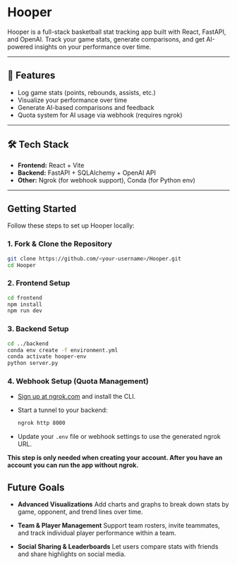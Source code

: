 # Hooper

Hooper is a full-stack basketball stat tracking app built with React, FastAPI, and OpenAI. Track your game stats, generate comparisons, and get AI-powered insights on your performance over time.

---

## 🚀 Features

* Log game stats (points, rebounds, assists, etc.)
* Visualize your performance over time
* Generate AI-based comparisons and feedback
* Quota system for AI usage via webhook (requires ngrok)

---

## 🛠 Tech Stack

* **Frontend:** React + Vite
* **Backend:** FastAPI + SQLAlchemy + OpenAI API
* **Other:** Ngrok (for webhook support), Conda (for Python env)

---

## Getting Started

Follow these steps to set up Hooper locally:

### 1. Fork & Clone the Repository

```bash
git clone https://github.com/<your-username>/Hooper.git
cd Hooper
```

### 2. Frontend Setup

```bash
cd frontend
npm install
npm run dev
```

### 3. Backend Setup

```bash
cd ../backend
conda env create -f environment.yml
conda activate hooper-env
python server.py
```

### 4. Webhook Setup (Quota Management)

* [Sign up at ngrok.com](https://ngrok.com/) and install the CLI.
* Start a tunnel to your backend:

  ```bash
  ngrok http 8000
  ```
* Update your `.env` file or webhook settings to use the generated ngrok URL.

**This step is only needed when creating your account. After you have an account you can run the app without ngrok.**

## Future Goals

* **Advanced Visualizations**
  Add charts and graphs to break down stats by game, opponent, and trend lines over time. 

* **Team & Player Management**
  Support team rosters, invite teammates, and track individual player performance within a team.

* **Social Sharing & Leaderboards**
  Let users compare stats with friends and share highlights on social media.


